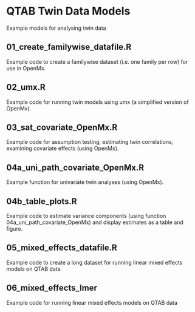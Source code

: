 # QTAB Twin Data Models
Example models for analysing twin data

## 01_create_familywise_datafile.R
Example code to create a familywise dataset (i.e. one family per row) for use in OpenMx.

## 02_umx.R
Example code for running twin models using umx (a simplified version of OpenMx).

## 03_sat_covariate_OpenMx.R
Example code for assumption testing, estimating twin correlations, examining covariate effects (using OpenMx).

## 04a_uni_path_covariate_OpenMx.R
Example function  for univariate twin analyses (using OpenMx).

## 04b_table_plots.R
Example code to estimate variance components (using function 04a_uni_path_covariate_OpenMx) and display estimates as a table and figure. 

## 05_mixed_effects_datafile.R
Example code to create a long dataset for running linear mixed effects models on QTAB data

## 06_mixed_effects_lmer
Example code for running linear mixed effects models on QTAB data
